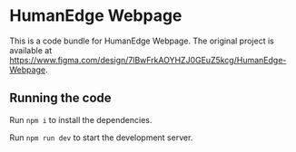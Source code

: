 
  # HumanEdge Webpage

  This is a code bundle for HumanEdge Webpage. The original project is available at https://www.figma.com/design/7lBwFrkAOYHZJ0GEuZ5kcg/HumanEdge-Webpage.

  ## Running the code

  Run `npm i` to install the dependencies.

  Run `npm run dev` to start the development server.
  